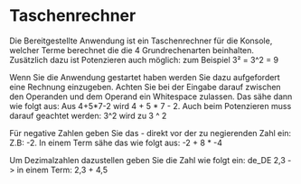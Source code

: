 # Taschenrechner

Die Bereitgestellte Anwendung ist ein Taschenrechner für die Konsole, welcher Terme berechnet die die 4 Grundrechenarten beinhalten. 
Zusätzlich dazu ist Potenzieren auch möglich:
zum Beispiel 3² = 3^2 = 9

Wenn Sie die Anwendung gestartet haben werden Sie dazu aufgefordert eine Rechnung einzugeben.
Achten Sie bei der Eingabe darauf zwischen den Operanden und dem Operand ein Whitespace zulassen. Das sähe dann wie folgt aus:
Aus 4+5*7-2 wird 4 + 5 * 7 - 2.
Auch beim Potenzieren muss darauf geachtet werden:
3^2 wird zu 3 ^ 2

Für negative Zahlen geben Sie das - direkt vor der zu negierenden Zahl ein: 
Z.B: -2. 
In einem Term sähe das wie folgt aus:
-2 + 8 * -4

Um Dezimalzahlen dazustellen geben Sie die Zahl wie folgt ein:
de_DE 2,3 -> in einem Term: 2,3 + 4,5
